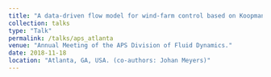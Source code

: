 ```yaml
---
title: "A data-driven flow model for wind-farm control based on Koopman mode decomposition of large-eddy simulations."
collection: talks
type: "Talk"
permalink: /talks/aps_atlanta
venue: "Annual Meeting of the APS Division of Fluid Dynamics."
date: 2018-11-18
location: "Atlanta, GA, USA. (co-authors: Johan Meyers)"
---
```

